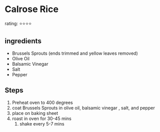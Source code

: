 # Calrose Rice
rating: ⭐⭐⭐⭐

## ingredients
* Brussels Sprouts (ends trimmed and yellow leaves removed)
* Olive Oil
* Balsamic Vinegar 
* Salt
* Pepper


## Steps
1. Preheat oven to 400 degrees
2. coat Brussels Sprouts in olive oil, balsamic vinegar , salt, and pepper
3. place on baking sheet
4. roast in oven for 30-45 mins
   1. shake every 5-7 mins
